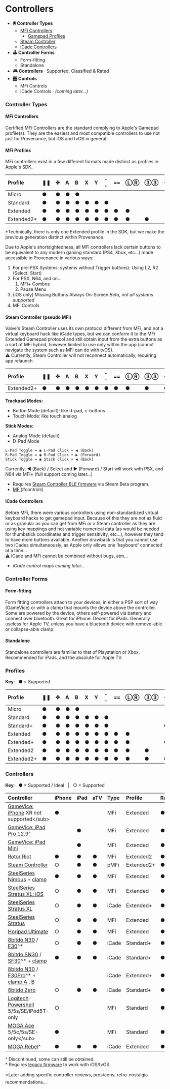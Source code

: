 # Controllers

* **🖲 Controller Types**
  * [MFi Controllers](./#mfi-controllers)
    * [Gamepad Profiles](./#mfi-profiles)
  * [Steam Controller](./#steam-controller-pseudo-mfi)
  * [iCade Controllers](./#icade-controllers)
* **🕹 Controller Forms**
  * Form-fitting
  * Standalone
* **🎮 Controllers** · Supported, Classified & Rated
* **🎛  Controls**
  * MFi Controls
  * iCade Controls  ·  _\(coming later…\)_

### Controller Types

#### MFi Controllers

Certified MFi Controllers are the standard complying to Apple's Gamepad profile\(s\). They are the easiest and most compatible controllers to use not just for Provenance, but iOS and tvOS in general.

#### **MFi Profiles**

MFi controllers exist in a few different formats made distinct as profiles in Apple's SDK.

| Profile | ❚❚ | ✜ | A | B | X | Y | -- | == | ⓁⓇ | ③③ | ◀︎ | ▶︎ |
| :--- | :--- | :--- | :--- | :--- | :--- | :--- | :--- | :--- | :--- | :--- | :--- | :--- |
| Micro | ● | ● | ● | ● |  |  |  |  |  |  |  |  |
| Standard | ● | ● | ● | ● | ● | ● | ● |  |  |  |  |  |
| Extended | ● | ● | ● | ● | ● | ● | ● | ● | ● |  |  |  |
| Extended2\* | ● | ● | ● | ● | ● | ● | ● | ● | ● | ● |  |  |

\*Technically, there is only one Extended profile in the SDK, but we make the previous generation distinct within Provenance.  


Due to Apple's shortsightedness, all MFi controllers lack certain buttons to be equivalent to any modern gaming standard \(PS4, Xbox, etc…\) made accessible in Provenance in various ways:

1. For pre-PSX Systems: systems without Trigger buttons\): Using L2, R2 \(Select, Start\)
2. For PSX, N64, and on… 
   1. MFi+ Combos
   2. Pause Menu
3. \(iOS only\) Missing Buttons Always On-Screen _Beta, not all systems supported_
4. MFi Controls

#### Steam Controller \(pseudo MFi\)

Valve's Steam Controller uses its own protocol different from MFi, and not a virtual keyboard hack like iCade types, but we can conform it to the MFi Extended Gamepad protocol and still obtain input from the extra buttons as a sort of MFi hybrid, however limited to use only within the app \(cannot navigate the system such as MFi can do with tvOS\).   
⚠️  Currently, Steam Controller will not reconnect automatically, requiring app relaunch.

| Profile | ❚❚ | ✜ | A | B | X | Y | -- | == | ⓁⓇ | ③③ | ◀︎ | ▶︎ |
| :--- | :--- | :--- | :--- | :--- | :--- | :--- | :--- | :--- | :--- | :--- | :--- | :--- |
| Extended2+ | ● | ● | ● | ● | ● | ● | ● | ● | ● | ● | ● | ● |

**Trackpad Modes:**

* Button Mode \(default\): like d-pad, c-buttons
* Touch Mode: like touch analog

**Stick Modes:**

* Analog Mode \(default\)
* D-Pad Mode

```text
L-Pad Toggle = ◉ L-Pad Click + ◀︎ (Back)
R-Pad Toggle = ◉ R-Pad Click + ▶︎ (Forward)
Stick Toggle = ◉ Stick Click + ◀︎ (Back)
```

Currently, ◀︎ \(Back\) / Select and ▶︎ \(Forward\) / Start will work with PSX, and N64 via MFi+ \(full support coming later…\)

* Requires [Steam Controller BLE firmware](https://support.steampowered.com/kb_article.php?ref=7728-QESJ-4420) via Steam Beta program.
* [MFi](https://bit.ly/2LDZNzI)\(\#controls\)

#### iCade Controllers

Before MFi, there were various controllers using non-standardized virtual keyboard hacks to get gamepad input. Because of this they are not as fluid or as granular as you can get from MFi or a Steam controller as they are using key mappings and not variable numerical data \(as would be needed for thumbstick coordinates and trigger sensitivity, etc…\), however they tend to have more buttons available. Another drawback is that you cannot use two iCades simultaneously, as Apple only allows one 'keyboard' connected at a time…   
⚠️  iCade and MFi cannot be combined without bugs, atm…

* _iCade control maps coming later…_

### Controller Forms

#### Form-fitting

Form fitting controllers attach to your devices, in either a PSP sort of way \(GameVice\) or with a clamp that mounts the device above the controller. Some are powered by the device, others self-powered via battery and connect over bluetooth. Great for iPhone. Decent for iPads. Generally useless for Apple TV, unless you have a bluetooth device with remove-able or collapse-able clamp.

#### Standalone

Standalone controllers are familiar to that of Playstation or Xbox. Recommended for iPads, and the absolute for Apple TV.

### Profiles

**Key**:   ● = Supported

| Profile | ❚❚ | ✜ | A | B | X | Y | -- | == | ⓁⓇ | ③③ | ◀︎ | ▶︎ |
| :--- | :--- | :--- | :--- | :--- | :--- | :--- | :--- | :--- | :--- | :--- | :--- | :--- |
| Micro | ● | ● | ● | ● |  |  |  |  |  |  |  |  |
| Standard | ● | ● | ● | ● | ● | ● | ● |  |  |  |  |  |
| Standard+ | ● | ● | ● | ● | ● | ● | ● |  |  |  | ● | ● |
| Extended | ● | ● | ● | ● | ● | ● | ● | ● | ● |  |  |  |
| Extended+ | ● | ● | ● | ● | ● | ● | ● | ● | ● |  | ● | ● |
| Extended2 | ● | ● | ● | ● | ● | ● | ● | ● | ● | ● |  |  |
| Extended2+ | ● | ● | ● | ● | ● | ● | ● | ● | ● | ● | ● | ● |

### Controllers

**Key**:   ● = Supported / Ideal   \|   ○ = Supported

| Controller | iPhone | iPad | aTV | Type | Profile | Rating |
| :--- | :--- | :--- | :--- | :--- | :--- | :--- |
| [GameVice: iPhone](https://www.amazon.com/Gamevice-Controller-Gamepad-iPhone-Certified-Compatible/dp/B077LZJ679/) XR not supported&lt;/sub&gt; | ● |  |  | MFi | Extended | ●●●●○ |
| [GameVice: iPad Pro 12.9"](https://www.amazon.com/Gamevice-Controller-Gamepad-12-9-inch-Certified-Accessories/dp/B01MFCXJZD/) |  | ● |  | MFi | Extended | ●●●○○ |
| [GameVice: iPad Mini](https://www.amazon.com/Controller-Gamepad-Gamevice-Certified-Accessories-Patented/dp/B01MR4VLJW/) |  | ● |  | MFi | Extended | ●●●◐○ |
| [Rotor Riot](https://www.amazon.com/Rotor-Riot-Certified-Controller-Compatible/dp/B07J1J7D6Z/) | ● | ● | ● | MFi | Extended2 | ●●●●◐ |
| [Steam Controller](https://www.amazon.com/Steam-Controller-SteamOS/dp/B016KBVBCS/) | ○ | ● | ● | pMFi | Extended2+ | ●●●●◐ |
| [SteelSeries Nimbus](https://www.amazon.com/SteelSeries-Nimbus-Wireless-Gaming-Controller/dp/B01AZC3III/) + [clamp](https://www.amazon.com/TPFOON-Smartphone-Cellphone-Steelseries-Controller/dp/B07DLY5PB4/) | ● | ● | ● | MFi | Extended | ●●●●◐ |
| [SteelSeries Stratus XL: iOS](https://www.amazon.com/SteelSeries-Bluetooth-Wireless-Controller-69026/dp/B00QTSR5GO/) | ○ | ● | ● | MFi | Extended | ●●●●◐ |
| [SteelSeries Stratus XL](https://www.amazon.com/SteelSeries-Stratus-Bluetooth-Wireless-Controller/dp/B015WKY3IM/) | ○ | ● | ● | iCade | Extended+ | ●●●◐○ |
| [SteelSeries Stratus](https://www.amazon.com/SteelSeries-Stratus-Wireless-Gaming-Controller/dp/B00HSB2EZI/) | ○ | ● | ● | MFi | Extended | ●●●○○ |
| [Horipad Ultimate](https://www.amazon.com/HORI-HORIPAD-ULTIMATE-Wireless-Controller/dp/B06Y2512L8/) | ○ | ● | ● | MFi | Extended | ●●●◐○ |
| [8bitdo N30](https://www.amazon.com/Wireless-Controller-bluetooth-Android-windows/dp/B01N4M9LQY/) / [F30](https://www.amazon.com/FC30-Game-Controller-PC-Mac-Linux/dp/B00FEEGZVU/)^\* | ○ | ● | ● | iCade | Standard+ | ●●◐○○ |
| [8bitdo SN30](https://www.amazon.com/8bitdo-Wireless-Bluetooth-Controller-Joystick/dp/B014QP2H1E/) / [SF30](https://www.amazon.com/8Bitdo-SF30-Controller-Windows-macOS-Android/dp/B0748S3GXG/)^\* + [clamp](https://www.amazon.com/8Bitdo-Xstander-Holder-SFC30-SNES30/dp/B017SFNW0E/) | ● | ● | ● | iCade | Standard+ | ●●◐○○ |
| [8bitdo N30](https://www.amazon.com/Wireless-Bluetooth-Controller-Classic-Joystick/dp/B018K3Q4KS/) / [F30Pro](https://www.amazon.com/FC30-Game-Controller-PC-Mac-Linux/dp/B00FEEGZVU/)^\* + [clamp A](https://www.amazon.com/Xtander-Wireless-8Bitdo-Controller-Gamepad/dp/B01N9PWDZ3/) , [B](https://www.amazon.com/Gam3Gear-Xtander-Wireless-NES30-Pro-Controller/) |  |  |  | iCade | Extended+ | ●●●◐○ |
| [8bitdo Zero](https://www.amazon.com/8BITDO-Wireless-Controller-Android-Windows/dp/B0156IC8M8/) | ○ | ● | ● | iCade | Standard+ | ●●○○○ |
| [Logitech Powershell](https://www.amazon.com/Logitech-PowerShell-Controller-Battery-Generation/dp/B00FHREO8K/)  5/5s/SE/iPod5T-only | ○ |  |  | MFi | Standard | ●●◐○○ |
| [MOGA Ace](https://www.amazon.com/PowerA-MOGA-Ace-Power-Electronic-Games/dp/B00H01EXM8/) 5/5c/5s/SE-only&lt;/sub&gt; | ● |  |  | MFi | Standard | ●◐○○○ |
| [MOGA Rebel](https://www.amazon.com/MOGA-Rebel-Premium-iOS-Gaming-Controller/dp/B00PG0C85Y)^ | ● | ● | ● | iCade | Extended | ●●●◐○ |

^ Discontinued, some can still be obtained.  
 \* Requires [legacy firmware](http://support.8bitdo.com/) to work with iOS/tvOS.  


⭐️Later adding specific controller reviews, pros/cons, retro-nostalgia recommendations…

